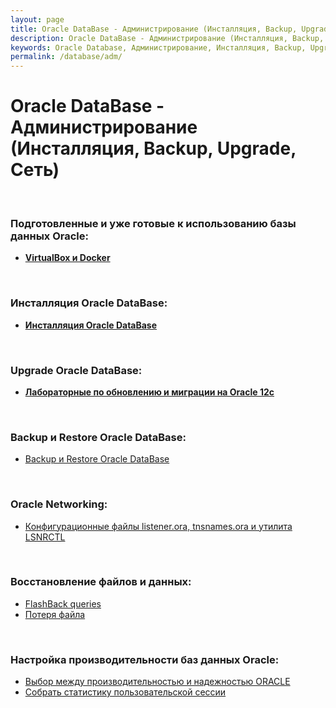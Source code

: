 ```yaml
---
layout: page
title: Oracle DataBase - Администрирование (Инсталляция, Backup, Upgrade, Сеть)
description: Oracle DataBase - Администрирование (Инсталляция, Backup, Upgrade, Сеть)
keywords: Oracle Database, Администрирование, Инсталляция, Backup, Upgrade, Сеть
permalink: /database/adm/
---
```


# Oracle DataBase - Администрирование (Инсталляция, Backup, Upgrade, Сеть)

<br/>

### Подготовленные и уже готовые к использованию базы данных Oracle:

<ul>
    <li><a href="/database/ready-to-use/"><strong>VirtualBox и Docker</strong></a></li>
</ul>

<br/>

### Инсталляция Oracle DataBase:

<ul>
    <li><a href="/database/installation/"><strong>Инсталляция Oracle DataBase</strong></a></li>
</ul>

<br/>

### Upgrade Oracle DataBase:

<ul>
    <li><a href="/database/upgrade/"><strong>Лабораторные по обновлению и миграции на Oracle 12c</strong></a></li>
</ul>

<br/>

### Backup и Restore Oracle DataBase:

<ul>
    <li>
        <a href="/database/backup-and-restore/">Backup и Restore Oracle DataBase</a>
    </li>
</ul>

<br/>

### Oracle Networking:

<ul>
    <li>
        <a href="/database/network/listener/">Конфигурационные файлы listener.ora, tnsnames.ora и утилита LSNRCTL</a>
    </li>
</ul>

<br/>

### Восстановление файлов и данных:

<ul>
    <li>
        <a href="/docs/architecture/restore-files-and-data/flashback-queries/">FlashBack queries</a>
    </li>
    <li>
        <a href="/docs/architecture/restore-files-and-data/oracle-database-has-been-lost/">Потеря файла</a>
    </li>
</ul>

<br/>

### Настройка производительности баз данных Oracle:

<ul>
    <li>
        <a href="/docs/architecture/performance/performance-or-reliability/">Выбор между производительностью и надежностью ОRАСLЕ</a>
    </li>
    <li>
        <a href="/docs/architecture/performance/collect-session-statistics/">Собрать статистику пользовательской сессии</a>
    </li>
</ul>

<!-- <br/>

### Мониторинг:

Я мониторил: свободное место в FRA, актуальность бекапов, чтобы не было такого, что бекап не делался более 3 дней + бизнес задачи.

<ul>
    <li>
        <a href="http://odba.ru/showthread.php?t=744">Инсталляция Oracle Enterprise Manager Cloud control 12c в операционной системе Oracle Linux 5.8 x86 64 bit</a>
    </li>
</ul> -->
